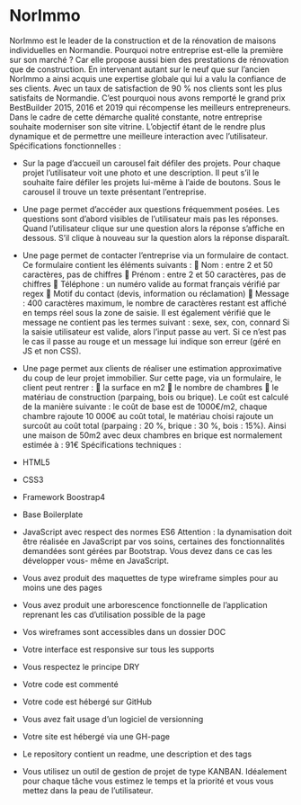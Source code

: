 # NorImmo

NorImmo est le leader de la construction et de la rénovation de maisons individuelles en Normandie. Pourquoi notre entreprise est-elle la première sur son marché ? Car elle propose aussi bien des prestations de rénovation que de construction. En intervenant autant sur le neuf que sur l’ancien NorImmo a ainsi acquis une expertise globale qui lui a valu la confiance de ses clients.
Avec un taux de satisfaction de 90 % nos clients sont les plus satisfaits de Normandie. C’est pourquoi nous avons remporté le grand prix BestBuilder 2015, 2016 et 2019 qui récompense les meilleurs entrepreneurs.
Dans le cadre de cette démarche qualité constante, notre entreprise souhaite moderniser son site vitrine. L’objectif étant de le rendre plus dynamique et de permettre une meilleure interaction avec l’utilisateur.
Spécifications fonctionnelles :
- Sur la page d’accueil un carousel fait défiler des projets. Pour chaque projet l’utilisateur voit une photo et une description. Il peut s’il le souhaite faire défiler les projets lui-même à l’aide de boutons. Sous le carousel il trouve un texte présentant l’entreprise.
- Une page permet d’accéder aux questions fréquemment posées. Les questions sont d’abord visibles de l’utilisateur mais pas les réponses. Quand l’utilisateur clique sur une question alors la réponse s’affiche en dessous. S’il clique à nouveau sur la question alors la réponse disparaît.
- Une page permet de contacter l’entreprise via un formulaire de contact. Ce formulaire contient les éléments suivants :
 Nom : entre 2 et 50 caractères, pas de chiffres
 Prénom : entre 2 et 50 caractères, pas de chiffres
 Téléphone : un numéro valide au format français vérifié par regex
 Motif du contact (devis, information ou réclamation)
 Message : 400 caractères maximum, le nombre de caractères restant est affiché en temps
réel sous la zone de saisie. Il est également vérifié que le message ne contient pas les termes
suivant : sexe, sex, con, connard
Si la saisie utilisateur est valide, alors l’input passe au vert. Si ce n’est pas le cas il passe au rouge et un message lui indique son erreur (géré en JS et non CSS).
- Une page permet aux clients de réaliser une estimation approximative du coup de leur projet immobilier. Sur cette page, via un formulaire, le client peut rentrer :
 la surface en m2
 le nombre de chambres
 le matériau de construction (parpaing, bois ou brique).
Le coût est calculé de la manière suivante : le coût de base est de 1000€/m2, chaque chambre rajoute 10 000€ au coût total, le matériau choisi rajoute un surcoût au coût total (parpaing : 20 %, brique : 30 %, bois : 15%). Ainsi une maison de 50m2 avec deux chambres en brique est normalement estimée à : 91€
Spécifications techniques :
- HTML5
- CSS3
- Framework Boostrap4
- Base Boilerplate
- JavaScript avec respect des normes ES6
Attention : la dynamisation doit être réalisée en JavaScript par vos soins, certaines des fonctionnalités demandées sont gérées par Bootstrap. Vous devez dans ce cas les développer vous- même en JavaScript.
- Vous avez produit des maquettes de type wireframe simples pour au moins une des pages

- Vous avez produit une arborescence fonctionnelle de l’application reprenant les cas d’utilisation possible de la page
- Vos wireframes sont accessibles dans un dossier DOC
- Votre interface est responsive sur tous les supports
- Vous respectez le principe DRY
- Votre code est commenté
- Votre code est hébergé sur GitHub
- Vous avez fait usage d’un logiciel de versionning
- Votre site est hébergé via une GH-page
- Le repository contient un readme, une description et des tags
- Vous utilisez un outil de gestion de projet de type KANBAN. Idéalement pour chaque tâche vous estimez le temps et la priorité et vous vous mettez dans la peau de l’utilisateur.

